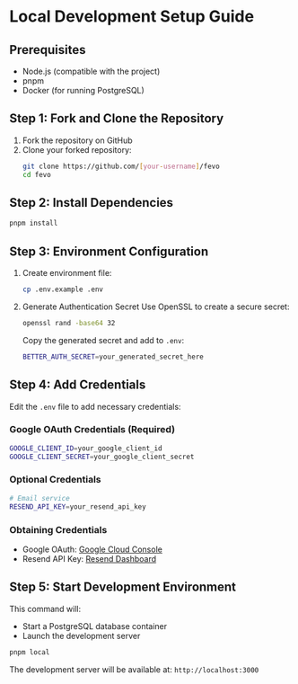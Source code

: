# Local Development Setup Guide

## Prerequisites
- Node.js (compatible with the project)
- pnpm
- Docker (for running PostgreSQL)

## Step 1: Fork and Clone the Repository
1. Fork the repository on GitHub
2. Clone your forked repository:
   ```bash
   git clone https://github.com/[your-username]/fevo
   cd fevo
   ```

## Step 2: Install Dependencies
```bash
pnpm install
```

## Step 3: Environment Configuration
1. Create environment file:
   ```bash
   cp .env.example .env
   ```

2. Generate Authentication Secret
   Use OpenSSL to create a secure secret:
   ```bash
   openssl rand -base64 32
   ```
   Copy the generated secret and add to `.env`:
   ```bash
   BETTER_AUTH_SECRET=your_generated_secret_here
   ```

## Step 4: Add Credentials
Edit the `.env` file to add necessary credentials:

### Google OAuth Credentials (Required)
```bash
GOOGLE_CLIENT_ID=your_google_client_id
GOOGLE_CLIENT_SECRET=your_google_client_secret
```

### Optional Credentials
```bash
# Email service
RESEND_API_KEY=your_resend_api_key
```

### Obtaining Credentials
- Google OAuth: [Google Cloud Console](https://console.cloud.google.com/)
- Resend API Key: [Resend Dashboard](https://resend.com/)

## Step 5: Start Development Environment
This command will:
- Start a PostgreSQL database container
- Launch the development server

```bash
pnpm local
```

The development server will be available at: `http://localhost:3000`

